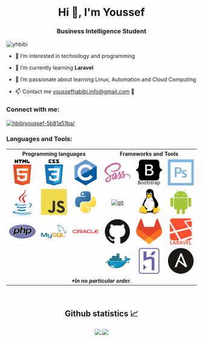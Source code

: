<h1 align="center">Hi 👋, I'm Youssef</h1>
<h3 align="center">Business Intelligence Student</h3>

<p align="left"> <img src="https://komarev.com/ghpvc/?username=yhbibi&label=Profile%20views&color=0e75b6&style=flat" alt="yhbibi" /> </p>

- 👀 I’m interested in technology and programming

- 🌱 I’m currently learning **Laravel**

- 🧠 I’m passionate about learning Linux, Automation and Cloud Computing

- 📫 Contact me [youssefhabibi.info@gmail.com](mailto:youssefhabibi.info@gmail.com) 📧
  


<h3 align="left">Connect with me:</h3>
<p align="left">
<a href="https://www.linkedin.com/in/youssef-hbibi-5b81a51ba/" target="blank"><img align="center" src="https://raw.githubusercontent.com/rahuldkjain/github-profile-readme-generator/master/src/images/icons/Social/linked-in-alt.svg" alt="hbibiyoussef-5b81a51ba/" height="30" width="40" /></a>
</p>

<h3 align="left">Languages and Tools:</h3>



<table border="0" cellspacing="0" cellpadding="0" allign="center">
  <tbody>
    <tr>
      <th colspan="3">Programming languages</th>
      <th colspan="3">Frameworks and Tools</th>
    </tr>
    <tr>
     <td align="center">
        <a href="https://www.w3.org/html/" target="_blank" rel="noreferrer"> 
          <img src="https://raw.githubusercontent.com/devicons/devicon/master/icons/html5/html5-original-wordmark.svg" alt="html5" width="70" height="70"/> 
       </a>
      </td>
			<td align="center">
        <a href="https://www.w3schools.com/css/" target="_blank" rel="noreferrer">
         <img src="https://raw.githubusercontent.com/devicons/devicon/master/icons/css3/css3-original-wordmark.svg" alt="css3" width="70" height="70"/> 
        </a> 
      </td>
      <td align="center">
        <a href="https://www.cprogramming.com/" target="_blank" rel="noreferrer"> 
         <img src="https://raw.githubusercontent.com/devicons/devicon/master/icons/c/c-original.svg" alt="c" width="70" height="70"/> 
       </a>
      </td>
      <td align="center">
        <a href="https://sass-lang.com" target="_blank" rel="noreferrer"> 
         <img src="https://raw.githubusercontent.com/devicons/devicon/master/icons/sass/sass-original.svg" alt="sass" width="70" height="70"/>             </a>
      </td>
      <td align="center">
        <a href="https://getbootstrap.com" target="_blank" rel="noreferrer"> 
         <img src="https://raw.githubusercontent.com/devicons/devicon/master/icons/bootstrap/bootstrap-plain-wordmark.svg" alt="bootstrap" width="70" height="70"/> 
       </a>
      </td>
      <td align="center">
        <a href="https://www.photoshop.com/en" target="_blank" rel="noreferrer"> 
         <img src="https://raw.githubusercontent.com/devicons/devicon/master/icons/photoshop/photoshop-line.svg" alt="photoshop" width="70" height="70"/> 
       </a>
      </td>
    </tr>
    <tr>
      <td align="center">
        <a href="https://www.java.com" target="_blank" rel="noreferrer"> 
         <img src="https://raw.githubusercontent.com/devicons/devicon/master/icons/java/java-original.svg" alt="java" width="70" height="70"/>             </a>
      </td>
      <td align="center">
        <a href="https://developer.mozilla.org/en-US/docs/Web/JavaScript" target="_blank" rel="noreferrer"> 
         <img src="https://raw.githubusercontent.com/devicons/devicon/master/icons/javascript/javascript-original.svg" alt="javascript" width="70" height="70"/> 
       </a> 
      </td>
      <td align="center">
        <a href="https://python.org" target="_blank" rel="noreferrer"> 
         <img src="https://raw.githubusercontent.com/devicons/devicon/master/icons/python/python-original.svg" alt="python" width="70" height="70"/> 
        </a>
      </td>
      <td align="center">
        <a href="https://git-scm.com/" target="_blank" rel="noreferrer"> 
         <img src="https://www.vectorlogo.zone/logos/git-scm/git-scm-icon.svg" alt="git" width="70" height="70"/> 
        </a> 
      </td>
      <td align="center">
        <a href="https://www.linux.org/" target="_blank" rel="noreferrer"> 
         <img src="https://raw.githubusercontent.com/devicons/devicon/master/icons/linux/linux-original.svg" alt="linux" width="70" height="70"/>         </a>
      </td>
      <td align="center">
        <a href="https://www.android.com" target="_blank" rel="noreferrer"> 
         <img src="https://raw.githubusercontent.com/devicons/devicon/master/icons/android/android-original.svg" alt="android" width="70" height="70"/> 
        </a>
      </td>
    </tr>
    <tr>
      <td align="center">
        <a href="https://www.php.net" target="_blank" rel="noreferrer"> 
         <img src="https://raw.githubusercontent.com/devicons/devicon/master/icons/php/php-original.svg" alt="php" width="70" height="70"/> 
        </a>
      </td>
      <td align="center">
        <a href="https://www.mysql.com/" target="_blank" rel="noreferrer"> 
         <img src="https://raw.githubusercontent.com/devicons/devicon/master/icons/mysql/mysql-original-wordmark.svg" alt="mysql" width="70" height="70"/> 
        </a>
      </td>
     <td align="center">
        <a href="https://www.oracle.com/" target="_blank" rel="noreferrer"> 
         <img src="https://raw.githubusercontent.com/devicons/devicon/master/icons/oracle/oracle-original.svg" alt="oracle" width="70" height="70"/> 
        </a> 
      </td>
      <td align="center">
       <a href="https://github.com/" target="_blank" rel="noreferrer"> 
         <img src="https://raw.githubusercontent.com/devicons/devicon/master/icons/github/github-original.svg" alt="github" width="70" height="70"/>
        </a>
      </td>
      <td align="center">
        <a href="https://gitlab.com/" target="_blank" rel="noreferrer"> 
         <img src="https://raw.githubusercontent.com/devicons/devicon/master/icons/gitlab/gitlab-original.svg" alt="gitlab" width="70" height="70"/>
         </a>
      </td>
      <td align="center">
        <a href="https://laravel.com/" target="_blank" rel="noreferrer"> 
         <img src="https://raw.githubusercontent.com/devicons/devicon/master/icons/laravel/laravel-plain-wordmark.svg" alt="laravel" width="70" height="70"/> 
        </a>
      </td>
    </tr>
    <tr>
      <td align="center"></td>
      <td align="center"></td>
      <td align="center"></td>  
     <td align="center">
        <a href="https://www.docker.com/" target="_blank" rel="noreferrer"> 
         <img src="https://raw.githubusercontent.com/devicons/devicon/master/icons/docker/docker-original.svg" alt="docker" width="70" height="70"/> 
        </a> 
      </td>
      <td align="center">
        <a href="https://www.heroku.com/">
          <img src="https://raw.githubusercontent.com/devicons/devicon/master/icons/heroku/heroku-original.svg" alt="heroku" width="70" height="70"/>
        </a>
      </td>
      <td align="center">
        <a href="https://www.ansible.com/" target="_blank" rel="noreferrer"> 
         <img src="https://raw.githubusercontent.com/devicons/devicon/master/icons/ansible/ansible-original.svg" alt="ansible" width="70" height="70"/>         </a>
      </td>   
    </tr>
    <tr>
      <td align="center" colspan="6"><b><i>*In no particular order</i></b>.</td>
    </tr>
  </tbody>
</table>

<br/>
 
 <h2 align="center"> Github statistics 📈 </h2>
  
<div align="center"> 
      <a href="">
      <img align="center" src="https://github-readme-stats-sigma-five.vercel.app/api?username=yhbibi&show_icons=true&include_all_commits=true&count_private=true&theme=react&line_height=40" />
    </a>
    <a href="">
      <img align="center" src="https://github-readme-stats-sigma-five.vercel.app/api/top-langs/?username=yhbibi&theme=react&line_height=40&hide=css"/>
    </a>
</div
  
